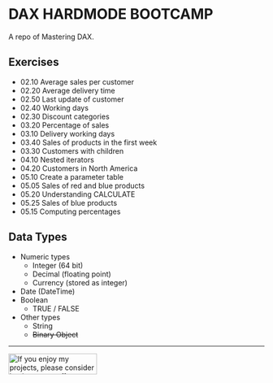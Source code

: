 # DAX HARDMODE BOOTCAMP

A repo of Mastering DAX.

  
## Exercises
- 02.10 Average sales per customer
- 02.20 Average delivery time
- 02.50 Last update of customer
- 02.40 Working days
- 02.30 Discount categories
- 03.20 Percentage of sales
- 03.10 Delivery working days
- 03.40 Sales of products in the first week
- 03.30 Customers with children
- 04.10 Nested iterators
- 04.20 Customers in North America
- 05.10 Create a parameter table
- 05.05 Sales of red and blue products
- 05.20 Understanding CALCULATE
- 05.25 Sales of blue products
- 05.15 Computing percentages

## Data Types
- Numeric types
  - Integer (64 bit)
  - Decimal (floating point)
  - Currency (stored as integer)
- Date (DateTime)
- Boolean
  - TRUE / FALSE
- Other types
  - String
  - ~~Binary Object~~
  
  

---
<a href="https://www.buymeacoffee.com/Ladyd1ana" target="_blank"><img src="https://cdn.buymeacoffee.com/buttons/default-blue.png" alt="If you enjoy my projects, please consider buying me a coffee" height="41" width="174"></a>
